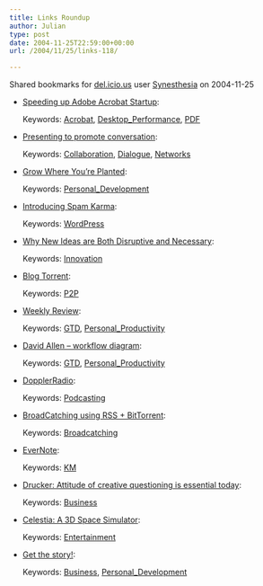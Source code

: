 ```yaml
---
title: Links Roundup
author: Julian
type: post
date: 2004-11-25T22:59:00+00:00
url: /2004/11/25/links-118/

---
```

Shared bookmarks for [del.icio.us][1] user  [Synesthesia][2] on 2004-11-25

  * [Speeding up Adobe Acrobat Startup][3]:
   
    Keywords: [Acrobat][4], [Desktop_Performance][5], [PDF][6]
  * [Presenting to promote conversation][7]:
   
    Keywords: [Collaboration][8], [Dialogue][9], [Networks][10]
  * [Grow Where You&#8217;re Planted][11]:
   
    Keywords: [Personal_Development][12]
  * [Introducing Spam Karma][13]:
   
    Keywords: [WordPress][14]
  * [Why New Ideas are Both Disruptive and Necessary][15]:
   
    Keywords: [Innovation][16]
  * [Blog Torrent][17]:
   
    Keywords: [P2P][18]
  * [Weekly Review][19]:
   
    Keywords: [GTD][20], [Personal_Productivity][21]
  * [David Allen &#8211; workflow diagram][22]:
   
    Keywords: [GTD][20], [Personal_Productivity][21]
  * [DopplerRadio][23]:
   
    Keywords: [Podcasting][24]
  * [BroadCatching using RSS + BitTorrent][25]:
   
    Keywords: [Broadcatching][26]
  * [EverNote][27]:
   
    Keywords: [KM][28]
  * [Drucker: Attitude of creative questioning is essential today][29]:
   
    Keywords: [Business][30]
  * [Celestia: A 3D Space Simulator][31]:
   
    Keywords: [Entertainment][32]
  * [Get the story!][33]:
   
    Keywords: [Business][30], [Personal_Development][12]

 [1]: https://del.icio.us/
 [2]: https://del.icio.us/synesthesia
 [3]: https://blogs.msdn.com/tims/archive/2004/11/24/269567.aspx "https://blogs.msdn.com/tims/archive/2004/11/24/269567.aspx"
 [4]: https://del.icio.us/synesthesia/Acrobat
 [5]: https://del.icio.us/synesthesia/Desktop_Performance
 [6]: https://del.icio.us/synesthesia/PDF
 [7]: https://partnerships.typepad.com/civic/2004/11/presenting_to_p.html "https://partnerships.typepad.com/civic/2004/11/presenting_to_p.html"
 [8]: https://del.icio.us/synesthesia/Collaboration
 [9]: https://del.icio.us/synesthesia/Dialogue
 [10]: https://del.icio.us/synesthesia/Networks
 [11]: https://thinksmart.typepad.com/good_morning_thinkers/2004/10/grow_where_your.html "https://thinksmart.typepad.com/good_morning_thinkers/2004/10/grow_where_your.html"
 [12]: https://del.icio.us/synesthesia/Personal_Development
 [13]: https://unknowngenius.com/blog/archives/2004/11/19/spam-karma-merciless-spam-killing-machine/ "https://unknowngenius.com/blog/archives/2004/11/19/spam-karma-merciless-spam-killing-machine/"
 [14]: https://del.icio.us/synesthesia/WordPress
 [15]: https://www.acm.org/ubiquity/interviews/l_prusak_1.html "https://www.acm.org/ubiquity/interviews/l_prusak_1.html"
 [16]: https://del.icio.us/synesthesia/Innovation
 [17]: https://www.blogtorrent.com/ "https://www.blogtorrent.com/"
 [18]: https://del.icio.us/synesthesia/P2P
 [19]: https://www.davidco.com/tips_tools/tip16.html "https://www.davidco.com/tips_tools/tip16.html"
 [20]: https://del.icio.us/synesthesia/GTD
 [21]: https://del.icio.us/synesthesia/Personal_Productivity
 [22]: https://www.davidco.com/tips_tools/tip32.html "https://www.davidco.com/tips_tools/tip32.html"
 [23]: https://www.dopplerradio.net/ "https://www.dopplerradio.net/"
 [24]: https://del.icio.us/synesthesia/Podcasting
 [25]: https://www.engadget.com/entry/1234000167021291/ "https://www.engadget.com/entry/1234000167021291/"
 [26]: https://del.icio.us/synesthesia/Broadcatching
 [27]: https://www.evernote.com/en/ "https://www.evernote.com/en/"
 [28]: https://del.icio.us/synesthesia/KM
 [29]: https://www.innovationtools.com/weblog/innovationblog-detail.asp?ArticleID=604 "https://www.innovationtools.com/weblog/innovationblog-detail.asp?ArticleID=604"
 [30]: https://del.icio.us/synesthesia/Business
 [31]: https://www.shatters.net/celestia/ "https://www.shatters.net/celestia/"
 [32]: https://del.icio.us/synesthesia/Entertainment
 [33]: https://www.tompeters.com/entries.php?rss=1&note=https://www.tompeters.com/blogs/main/007037.php "https://www.tompeters.com/entries.php?rss=1&note=https://www.tompeters.com/blogs/main/007037.php"